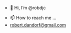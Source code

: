 - 👋 Hi, I’m @robdjc

<!--
- 👀 I’m interested in ...
- 🌱 I’m currently learning ...
- 💞️ I’m looking to collaborate on ...
-->

- 📫 How to reach me ...
- robert.dandorf@gmail.com


<!---
robdjc/robdjc is a ✨ special ✨ repository because its `README.md` (this file) appears on your GitHub profile.
You can click the Preview link to take a look at your changes.
--->
